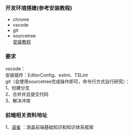  ### 开发环境搭建(参考安装教程)
- chrome
- vscode
- git
- sourcetree  
[安装教程](https://www.yuque.com/docs/share/de63f9bb-7ad1-43e4-9551-e42912d83c91)

### 要求
vscode：   
安装插件：EditorConfig、eslint、TSLint  
git（会使用sourcetree完成操作即可，命令行方式自行研究）：   
1、创建分支  
2、合并并且提交代码   
3、解决冲突


### 前端相关资料地址
1、[语雀](https://www.yuque.com/fe9/basic/hw5ara) ：涵盖前端基础知识和知识体系框架